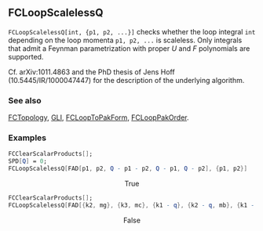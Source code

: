 ## FCLoopScalelessQ

`FCLoopScalelessQ[int, {p1, p2, ...}]` checks whether the loop integral `int` depending on the loop momenta `p1, p2, ...` is scaleless. Only integrals that admit a Feynman parametrization with proper $U$ and $F$ polynomials are supported.

Cf. arXiv:1011.4863 and the PhD thesis of Jens Hoff (10.5445/IR/1000047447) for the description of the underlying algorithm.

### See also

[FCTopology](FCTopology), [GLI](GLI), [FCLoopToPakForm](FCLoopToPakForm), [FCLoopPakOrder](FCLoopPakOrder).

### Examples

```mathematica
FCClearScalarProducts[];
SPD[Q] = 0;
FCLoopScalelessQ[FAD[p1, p2, Q - p1 - p2, Q - p1, Q - p2], {p1, p2}]
```

$$\text{True}$$

```mathematica
FCClearScalarProducts[];
FCLoopScalelessQ[FAD[{k2, mg}, {k3, mc}, {k1 - q}, {k2 - q, mb}, {k1 - k2}, {k2 - k3, mc}], {k1, k2, k3}]
```

$$\text{False}$$